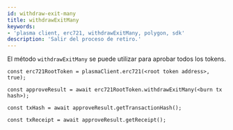 ```yaml
---
id: withdraw-exit-many
title: withdrawExitMany
keywords:
- 'plasma client, erc721, withdrawExitMany, polygon, sdk'
description: 'Salir del proceso de retiro.'
---
```


El método `withdrawExitMany` se puede utilizar para aprobar todos los tokens.

```
const erc721RootToken = plasmaClient.erc721(<root token address>, true);

const approveResult = await erc721RootToken.withdrawExitMany(<burn tx hash>);

const txHash = await approveResult.getTransactionHash();

const txReceipt = await approveResult.getReceipt();

```
